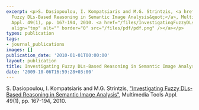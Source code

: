 ```yaml
---
excerpt: <p>S. Dasiopoulou, I. Kompatsiaris and M.G. Strintzis, <a href="http://www.springerlink.com/content/m185pq216205203q/">&quot;Investigating
  Fuzzy DLs-Based Reasoning in Semantic Image Analysis&quot;</a>, Multimedia Tools
  Appl. 49(1), pp. 167-194, 2010. <a href="/files/InvestigatingFuzzyDLs.pdf"><img
  align="top" alt="" border="0" src="/files/pdf/pdf.png" /></a></p>
types: publication
tags:
- journal_publications
images: []
publication_date: '2010-01-01T00:00:00'
layout: publication
title: Investigating Fuzzy DLs-Based Reasoning in Semantic Image Analysis
date: '2009-10-06T16:59:28+03:00'
---
```

<p>S. Dasiopoulou, I. Kompatsiaris and M.G. Strintzis, <a href="http://www.springerlink.com/content/m185pq216205203q/">&quot;Investigating Fuzzy DLs-Based Reasoning in Semantic Image Analysis&quot;</a>, Multimedia Tools Appl. 49(1), pp. 167-194, 2010. <a href="/files/InvestigatingFuzzyDLs.pdf"><img align="top" alt="" border="0" src="/files/pdf/pdf.png" /></a></p>
